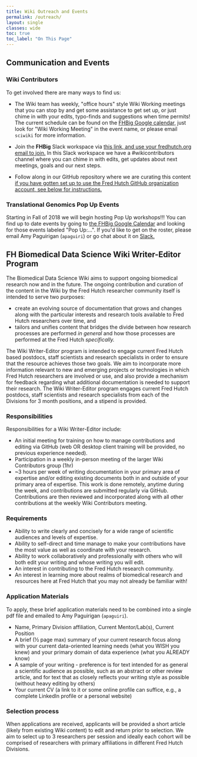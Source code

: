 ```yaml
---
title: Wiki Outreach and Events
permalink: /outreach/
layout: single
classes: wide
toc: true
toc_label: "On This Page"
---
```


## Communication and Events
### Wiki Contributors
To get involved there are many ways to find us:
- The Wiki team has weekly, "office hours" style Wiki Working meetings that you can stop by and get some assistance to get set up, or just chime in with your edits, typo-finds and suggestions when time permits!  The current schedule can be found on the [FHBig Google calendar,](https://calendar.google.com/calendar/r?cid=Z2QzMGRsaWZyaTRmdTdoMTA0Y3VxZGowZGdAZ3JvdXAuY2FsZW5kYXIuZ29vZ2xlLmNvbQ) just look for "Wiki Working Meeting" in the event name, or please email `sciwiki` for more information.  

- Join the **FHBig** Slack workspace via [this link, and use your fredhutch.org email to join.](https://join.slack.com/t/fhbig/shared_invite/enQtMzUyMDIxNzk3MDU3LWNjMDg3ZDVhNGZiNTBlODRmNWM5ZjczMzI1MGNmZTg4NGQ5ODgzMGNmMjcyNzMxMDc0YWFlN2VkNjI4NGZjNjg)  In this Slack workspace we have a #wikicontributors channel where you can chime in with edits, get updates about next meetings, goals and our next steps.  

- Follow along in our GitHub repository where we are curating this content [if you have gotten set up to use the Fred Hutch GitHub organization account, see below for instructions.](https://github.com/FredHutch/wiki)


### Translational Genomics Pop Up Events
Starting in Fall of 2018 we will begin hosting Pop Up workshops!!!  You can find up to date events by going to [the FHBig Google Calendar](https://calendar.google.com/calendar?cid=Z2QzMGRsaWZyaTRmdTdoMTA0Y3VxZGowZGdAZ3JvdXAuY2FsZW5kYXIuZ29vZ2xlLmNvbQ) and looking for those events labeled "Pop Up:...".  If you'd like to get on the roster, please email Amy Paguirigan (`apaguiri`) or go chat about it on [Slack.](https://fhbig.slack.com)  



## FH Biomedical Data Science Wiki Writer-Editor Program

The Biomedical Data Science Wiki aims to support ongoing biomedical research now and in the future. The ongoing contribution and curation of the content in the Wiki by the Fred Hutch researcher community itself is intended to serve two purposes:
- create an evolving source of documentation that grows and changes along with the particular interests and research tools available to Fred Hutch researchers over time, and
- tailors and unifies content that bridges the divide between how research processes are performed *in general* and how those processes are performed at the Fred Hutch *specifically.*


The Wiki Writer-Editor program is intended to engage current Fred Hutch based postdocs, staff scientists and research specialists in order to ensure that the resource achieves those two goals.  We aim to incorporate more information relevant to new and emerging projects or technologies in which Fred Hutch researchers are involved or use, and also provide a mechanism for feedback regarding what additional documentation is needed to support their research.  The Wiki Writer-Editor program engages current Fred Hutch postdocs, staff scientists and research specialists from each of the Divisions for 3 month positions, and a stipend is provided.  

### Responsibilities
Responsibilities for a Wiki Writer-Editor include:
- An initial meeting for training on how to manage contributions and editing via GitHub (web OR desktop client training will be provided, no previous experience needed).  
- Participation in a weekly in-person meeting of the larger Wiki Contributors group (1hr)
- ~3 hours per week of writing documentation in your primary area of expertise and/or editing existing documents both in and outside of your primary area of expertise.  This work is done remotely, anytime during the week, and contributions are submitted regularly via GitHub.  Contributions are then reviewed and incorporated along with all other contributions at the weekly Wiki Contributors meeting.

### Requirements
- Ability to write clearly and concisely for a wide range of scientific audiences and levels of expertise.  
- Ability to self-direct and time manage to make your contributions have the most value as well as coordinate with your research.  
- Ability to work collaboratively and professionally with others who will both edit your writing and whose writing you will edit.  
- An interest in contributing to the Fred Hutch research community.
- An interest in learning more about realms of biomedical research and resources here at Fred Hutch that you may not already be familiar with!

### Application Materials
To apply, these brief application materials need to be combined into a single pdf file and emailed to Amy Paguirigan (`apaguiri`).
- Name, Primary Division affiliation, Current Mentor/Lab(s), Current Position
- A brief (½ page max) summary of your current research focus along with your current data-oriented learning needs (what you WISH you knew) and your primary domain of data experience (what you ALREADY know)
- A sample of your writing - preference is for text intended for as general a scientific audience as possible, such as an abstract or other review article, and for text that as closely reflects your writing style as possible (without heavy editing by others)
- Your current CV (a link to it or some online profile can suffice, e.g., a complete LinkedIn profile or a personal website)

### Selection process
When applications are received, applicants will be provided a short article (likely from existing Wiki content) to edit and return prior to selection.  We aim to select up to 3 researchers per session and ideally each cohort will be comprised of researchers with primary affiliations in different Fred Hutch Divisions.  

